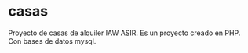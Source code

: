 # casas
Proyecto de casas de alquiler IAW ASIR.
Es un proyecto creado en PHP.
Con bases de datos mysql.

